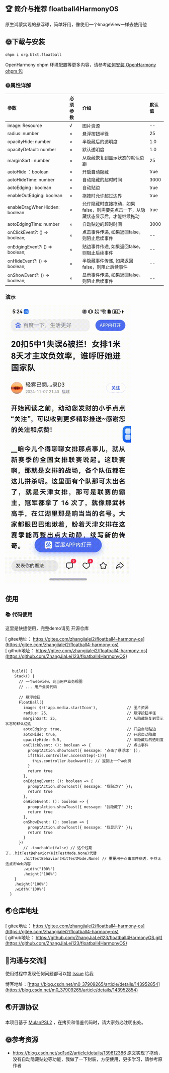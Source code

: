 
## 🏆 简介与推荐 floatball4HarmonyOS

原生鸿蒙实现的悬浮球，简单好用，像使用一个ImageView一样去使用他

## 🌞下载与安装

`ohpm i org.blxt.floatball`

OpenHarmony ohpm 环境配置等更多内容，请参考[如何安装 OpenHarmony ohpm 包](https://ohpm.openharmony.cn/#/cn/help/downloadandinstall)


### 🌞属性详解

| 参数                             | 必须参数     | 介绍 | 默认值  |
|:-------------------------------|:---------|:----|:-----|
| image: Resource                | √        | 图片资源  | --   |
| radius: number                 | ×        | 悬浮按钮半径  | 25   |                                    
| opacityHide: number            | ×        | 半隐藏后的透明度 | 1.0  |                                   
| opacityDefault: number         | ×        | 默认透明度  | 1.0  |                                     
| marginSart   : number          | ×        | 从隐藏恢复到显示状态的默认边距       | 25   |                      
| aotoHide ：boolean              | ×        | 开启自动隐藏  | true |                                    
| aotoHideTime: number           | ×        | 自动隐藏的超时时间   | 3000 |                                
| aotoEdging : boolean           | ×        | 自动贴边   | true |                                     
| enableOutEdging: boolean       | ×        | 拖拽时允许超过边界   | true |                                
| enableDragWhenHidden: boolean  | ×        | 允许隐藏时直接拖动，如果false，则需要先点击一下，从隐藏状态显示后，才能继续拖动  | true |
| aotoEdgingTime: number         | ×        | 自动贴边的超时时间  | 3000 |                
| onClickEvent?: () => boolean;  | ×        | 点击事件传递, 如果返回false，则阻止后续事件   | --   |
| onEdgingEvent?: () => boolean; | ×        | 贴边事件传递, 如果返回false，则阻止后续事件  | --   | 
| onHideEvent?: () => boolean;   | ×        | 半隐藏事件传递, 如果返回false，则阻止后续事件  | --   |
| onShowEvent?: () => boolean;   | ×        | 显示事件传递, 如果返回false，则阻止后续事件  | --   |

### 演示
![演示](./演示.gif)

## 使用

### 📚 代码使用
这里是快捷使用，完整demo请见 开源仓库

[ gitee地址： https://gitee.com/zhangjialei2/floatball4-harmony-os](https://gitee.com/zhangjialei2/floatball4-harmony-os)  
[ github地址： https://gitee.com/zhangjialei2/floatball4-harmony-os](https://github.com/ZhangJiaLei123/floatball4HarmonyOS)


``` arkts

   build() {
    Stack() {
      // 一个webview，充当用户业务视图
      // ... 用户业务代码

      // 悬浮按钮
      FloatBall({
        image: $r('app.media.startIcon'),             // 图片资源
        radius: 25,                                   // 悬浮按钮半径
        marginSart: 25,                               // 从隐藏恢复到显示状态的默认边距
        aotoEdging: true,                             // 开启自动贴边
        aotoHide: true,                               // 开启自动隐藏
        opacityHide: 0.5,                             // 半隐藏后的透明度
        onClickEvent: (): boolean => {                // 点击事件
          promptAction.showToast({ message: '点击了悬浮球' });
          if(this.controller.accessStep(-1)){
            this.controller.backward(); // 返回上一个web页
          }
          return true
        },
        onEdgingEvent: (): boolean => {
          promptAction.showToast({ message: '我贴边了' });
          return true
        },
        onHideEvent: (): boolean => {
          promptAction.showToast({ message: '我隐藏了' });
          return true
        },
        onShowEvent: (): boolean => {
          promptAction.showToast({ message: '我显示了' });
          return true
        }
      })
        // .touchable(false) // 这个过期了，.hitTestBehavior(HitTestMode.None)代替
        .hitTestBehavior(HitTestMode.None) // 重要用于点击事件穿透，不然无法点击Web内容
        .width("100%")
        .height("100%")
    }
    .height('100%')
    .width('100%')
  }
```

## 🌏仓库地址
[ gitee地址： https://gitee.com/zhangjialei2/floatball4-harmony-os](https://gitee.com/zhangjialei2/floatball4-harmony-os)  
[ github地址： https://github.com/ZhangJiaLei123/floatball4HarmonyOS.git](https://github.com/ZhangJiaLei123/floatball4HarmonyOS)

## 🍎沟通与交流🙏
使用过程中发现任何问题都可以提 [Issue](https://gitee.com/zhangjialei2/floatball4-harmony-os)  给我

博客地址：[https://blog.csdn.net/m0_37909265/article/details/143952854](https://blog.csdn.net/m0_37909265/article/details/143952854)

## 🌏开源协议
本项目基于 [MulanPSL2](http://license.coscl.org.cn/MulanPSL2) ，在拷贝和借鉴代码时，请大家务必注明出处。

## 🌞参考资源
* https://blog.csdn.net/sd1sd2/article/details/139812386 原文实现了拖动，没有自动隐藏贴边等功能，我做了一下封装，方便使用，更多学习，请参考原作者